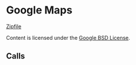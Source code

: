 
Google Maps
=======



[Zipfile](http://developer.chrome.com/extensions/examples/extensions/maps_app.zip)

Content is licensed under the [Google BSD License](https://developers.google.com/open-source/licenses/bsd).

Calls
-----

